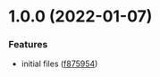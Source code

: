 # 1.0.0 (2022-01-07)


### Features

* initial files ([f875954](https://github.com/rfoel/rfoel.dev/commit/f8759544cd53bf9fbfc5424b25d618064d9b7e28))
